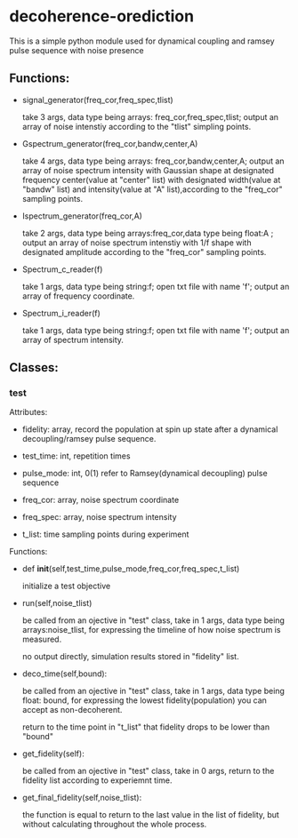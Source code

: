 # decoherence-orediction
This is a simple python module used for dynamical coupling and ramsey pulse sequence with noise presence

## Functions:
 - signal_generator(freq_cor,freq_spec,tlist)
 
   take 3 args, data type being arrays: freq_cor,freq_spec,tlist; output an array of noise intenstiy according to the "tlist" simpling points.
 
 - Gspectrum_generator(freq_cor,bandw,center,A)
 
    take 4 args, data type being arrays: freq_cor,bandw,center,A; output an array of noise spectrum intensity with Gaussian shape at designated frequency center(value at "center" list) with designated width(value at "bandw" list) and intensity(value at "A" list),according to the "freq_cor" sampling points.
  
 - Ispectrum_generator(freq_cor,A)
 
    take 2 args, data type being arrays:freq_cor,data type being float:A ; output an array of noise spectrum intenstiy with 1/f shape with designated amplitude according to the "freq_cor" sampling points.
    
 - Spectrum_c_reader(f)
 
    take 1 args, data type being string:f; open txt file with name 'f'; output an array of frequency coordinate.
   
 - Spectrum_i_reader(f)
 
    take 1 args, data type being string:f; open txt file with name 'f'; output an array of spectrum intensity.
 
 ## Classes:
 ### test
 Attributes:
 
 - fidelity: array, record the population at spin up state after a dynamical decoupling/ramsey pulse sequence.
 
 - test_time: int, repetition times
 
 - pulse_mode: int, 0(1) refer to Ramsey(dynamical decoupling) pulse sequence
 
 - freq_cor: array, noise spectrum coordinate
 
 - freq_spec: array, noise spectrum intensity
 
 - t_list: time sampling points during experiment 
 
Functions:

 - def __init__(self,test_time,pulse_mode,freq_cor,freq_spec,t_list) 
   
   initialize a test objective
   
 - run(self,noise_tlist)
 
   be called from an ojective in "test" class, take in 1 args, data type being arrays:noise_tlist, for expressing the timeline of how noise spectrum is measured.
   
   no output directly, simulation results stored in "fidelity" list.
   
 - deco_time(self,bound):
 
   be called from an ojective in "test" class, take in 1 args, data type being float: bound, for expressing the lowest fidelity(population) you can accept as non-decoherent. 
   
   return to the time point in "t_list" that fidelity drops to be lower than "bound"
 
 - get_fidelity(self):
   
   be called from an ojective in "test" class, take in 0 args, return to the fidelity list according to experiemnt time.
   
  - get_final_fidelity(self,noise_tlist):
  
    the function is equal to return to the last value in the list of fidelity, but without calculating throughout the whole process.
    
 
 
  
